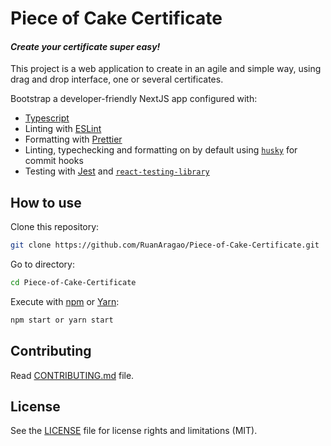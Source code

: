 # Piece of Cake Certificate

#### _Create your certificate super easy!_

This project is a web application to create in an agile and simple way, using drag and drop interface, one or several certificates.

Bootstrap a developer-friendly NextJS app configured with:

- [Typescript](https://www.typescriptlang.org/)
- Linting with [ESLint](https://eslint.org/)
- Formatting with [Prettier](https://prettier.io/)
- Linting, typechecking and formatting on by default using [`husky`](https://github.com/typicode/husky) for commit hooks
- Testing with [Jest](https://jestjs.io/) and [`react-testing-library`](https://testing-library.com/docs/react-testing-library/intro)

## How to use

Clone this repository:

```bash
git clone https://github.com/RuanAragao/Piece-of-Cake-Certificate.git
```

Go to directory:

```bash
cd Piece-of-Cake-Certificate
```

Execute with [npm](https://docs.npmjs.com/cli/init) or [Yarn](https://yarnpkg.com/lang/en/docs/cli/create/):

```bash
npm start or yarn start
```

## Contributing

Read [CONTRIBUTING.md](CONTRIBUTING.md) file.

## License

See the [LICENSE](LICENSE.md) file for license rights and limitations (MIT).
